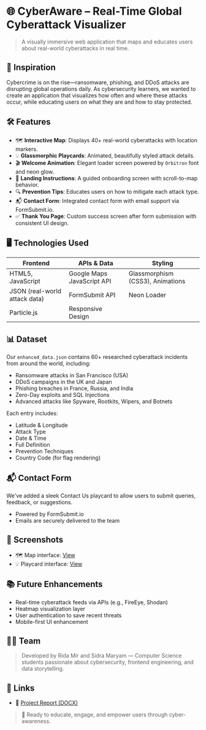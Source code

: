 # 🌐 CyberAware – Real-Time Global Cyberattack Visualizer
> A visually immersive web application that maps and educates users about real-world cyberattacks in real time.

## 📌 Inspiration

Cybercrime is on the rise—ransomware, phishing, and DDoS attacks are disrupting global operations daily. As cybersecurity learners, we wanted to create an application that visualizes how often and where these attacks occur, while educating users on what they are and how to stay protected.

## 🛠 Features

- 🗺️ **Interactive Map**: Displays 40+ real-world cyberattacks with location markers.
- 💡 **Glassmorphic Playcards**: Animated, beautifully styled attack details.
- 🎬 **Welcome Animation**: Elegant loader screen powered by `Orbitron` font and neon glow.
- 🧭 **Landing Instructions**: A guided onboarding screen with scroll-to-map behavior.
- 🔍 **Prevention Tips**: Educates users on how to mitigate each attack type.
- 📬 **Contact Form**: Integrated contact form with email support via FormSubmit.io.
- ✅ **Thank You Page**: Custom success screen after form submission with consistent UI design.

## 🖥️ Technologies Used

| Frontend | APIs & Data | Styling |
|----------|-------------|---------|
| HTML5, JavaScript | Google Maps JavaScript API | Glassmorphism (CSS3), Animations |
| JSON (real-world attack data) | FormSubmit API | Neon Loader |
| Particle.js | Responsive Design |

## 📊 Dataset

Our `enhanced_data.json` contains 60+ researched cyberattack incidents from around the world, including:

- Ransomware attacks in San Francisco (USA)
- DDoS campaigns in the UK and Japan
- Phishing breaches in France, Russia, and India
- Zero-Day exploits and SQL Injections
- Advanced attacks like Spyware, Rootkits, Wipers, and Botnets

Each entry includes:
- Latitude & Longitude
- Attack Type
- Date & Time
- Full Definition
- Prevention Techniques
- Country Code (for flag rendering)

## 📬 Contact Form 

We've added a sleek Contact Us playcard to allow users to submit queries, feedback, or suggestions.  
- Powered by FormSubmit.io
- Emails are securely delivered to the team

## 📸 Screenshots

- 🗺️ Map interface: [View](https://github.com/ridamir039-rgb/CyberAware-Map/blob/main/map-sample.png)  
- 💡 Playcard interface: [View](https://github.com/ridamir039-rgb/CyberAware-Map/blob/main/playcard-sample.png)

## 📚 Future Enhancements

- Real-time cyberattack feeds via APIs (e.g., FireEye, Shodan)
- Heatmap visualization layer
- User authentication to save recent threats
- Mobile-first UI enhancement

## 👨‍💻 Team

> Developed by Rida Mir and Sidra Maryam — Computer Science students passionate about cybersecurity, frontend engineering, and data storytelling.

## 🔗 Links

- 📄 [Project Report (DOCX)](https://github.com/ridamir039-rgb/CyberAware-Map/blob/main/Devpost%20CyberAware%20Project%20Report.docx)



> 📣 Ready to educate, engage, and empower users through cyber-awareness.

